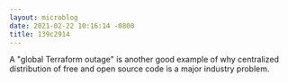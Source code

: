 ```yaml
---
layout: microblog
date: 2021-02-22 10:16:14 -0800
title: 139c2914
---
```

A "global Terraform outage" is another good example of why centralized distribution of free and open source code is a major industry problem.
